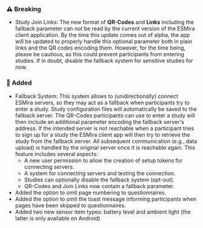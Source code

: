 ### ⚠️ Breaking

- Study Join Links: The new format of **QR-Codes** and **Links** including the fallback parameter can not be read by the current version of the ESMira client application. By the time this update comes out of alpha, the app will be updated to properly handle this optional parameter both in plain links and the QR codes encoding them. However, for the time being, please be cautious, as this could prevent participants from entering studies. If in doubt, disable the fallback system for sensitive studies for now.

### 🚀 Added

- Fallback System: This system allows to (unidirectionally) connect ESMira servers, so they may act as a fallback when participants try to enter a study. Study configuration files will automatically be saved to the fallback server. The QR-Codes participants can use to enter a study will then include an additional parameter encoding the fallback server's address. If the intended server is not reachable when a participant tries to sign up for a study the ESMira client app will then try to retrieve the study from the fallback server. All subsequent communication (e.g., data upload) is handled by the original server once it is reachable again. This feature includes several aspects:
  - A new user permission to allow the creation of setup tokens for connecting servers.
  - A system for connecting servers and testing the connection.
  - Studies can optionally disable the fallback system (opt-out).
  - QR-Codes and Join Links now contain a fallback parameter.
- Added the option to omit page numbering to questionnaires.
- Added the option to omit the toast message informing participants when pages have been skipped to questionnaires.
- Added two new sensor item types: battery level and ambient light (the latter is only available on Android)

